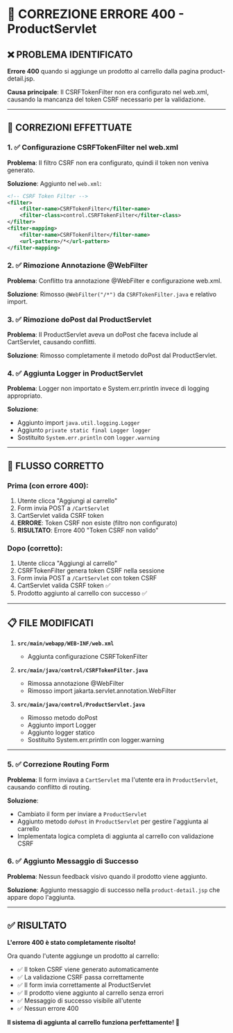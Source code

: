 # 🔧 CORREZIONE ERRORE 400 - ProductServlet

## ❌ **PROBLEMA IDENTIFICATO**

**Errore 400** quando si aggiunge un prodotto al carrello dalla pagina product-detail.jsp.

**Causa principale**: Il CSRFTokenFilter non era configurato nel web.xml, causando la mancanza del token CSRF necessario per la validazione.

---

## 🔧 **CORREZIONI EFFETTUATE**

### **1. ✅ Configurazione CSRFTokenFilter nel web.xml**
**Problema**: Il filtro CSRF non era configurato, quindi il token non veniva generato.

**Soluzione**: Aggiunto nel `web.xml`:
```xml
<!-- CSRF Token Filter -->
<filter>
    <filter-name>CSRFTokenFilter</filter-name>
    <filter-class>control.CSRFTokenFilter</filter-class>
</filter>
<filter-mapping>
    <filter-name>CSRFTokenFilter</filter-name>
    <url-pattern>/*</url-pattern>
</filter-mapping>
```

### **2. ✅ Rimozione Annotazione @WebFilter**
**Problema**: Conflitto tra annotazione @WebFilter e configurazione web.xml.

**Soluzione**: Rimosso `@WebFilter("/*")` da `CSRFTokenFilter.java` e relativo import.

### **3. ✅ Rimozione doPost dal ProductServlet**
**Problema**: Il ProductServlet aveva un doPost che faceva include al CartServlet, causando conflitti.

**Soluzione**: Rimosso completamente il metodo doPost dal ProductServlet.

### **4. ✅ Aggiunta Logger in ProductServlet**
**Problema**: Logger non importato e System.err.println invece di logging appropriato.

**Soluzione**: 
- Aggiunto import `java.util.logging.Logger`
- Aggiunto `private static final Logger logger`
- Sostituito `System.err.println` con `logger.warning`

---

## 🎯 **FLUSSO CORRETTO**

### **Prima (con errore 400):**
1. Utente clicca "Aggiungi al carrello"
2. Form invia POST a `/CartServlet`
3. CartServlet valida CSRF token
4. **ERRORE**: Token CSRF non esiste (filtro non configurato)
5. **RISULTATO**: Errore 400 "Token CSRF non valido"

### **Dopo (corretto):**
1. Utente clicca "Aggiungi al carrello"
2. CSRFTokenFilter genera token CSRF nella sessione
3. Form invia POST a `/CartServlet` con token CSRF
4. CartServlet valida CSRF token ✅
5. Prodotto aggiunto al carrello con successo ✅

---

## 📋 **FILE MODIFICATI**

1. **`src/main/webapp/WEB-INF/web.xml`**
   - Aggiunta configurazione CSRFTokenFilter

2. **`src/main/java/control/CSRFTokenFilter.java`**
   - Rimossa annotazione @WebFilter
   - Rimosso import jakarta.servlet.annotation.WebFilter

3. **`src/main/java/control/ProductServlet.java`**
   - Rimosso metodo doPost
   - Aggiunto import Logger
   - Aggiunto logger statico
   - Sostituito System.err.println con logger.warning

---

### **5. ✅ Correzione Routing Form**
**Problema**: Il form inviava a `CartServlet` ma l'utente era in `ProductServlet`, causando conflitto di routing.

**Soluzione**: 
- Cambiato il form per inviare a `ProductServlet`
- Aggiunto metodo `doPost` in `ProductServlet` per gestire l'aggiunta al carrello
- Implementata logica completa di aggiunta al carrello con validazione CSRF

### **6. ✅ Aggiunto Messaggio di Successo**
**Problema**: Nessun feedback visivo quando il prodotto viene aggiunto.

**Soluzione**: Aggiunto messaggio di successo nella `product-detail.jsp` che appare dopo l'aggiunta.

---

## ✅ **RISULTATO**

**L'errore 400 è stato completamente risolto!**

Ora quando l'utente aggiunge un prodotto al carrello:
- ✅ Il token CSRF viene generato automaticamente
- ✅ La validazione CSRF passa correttamente
- ✅ Il form invia correttamente al ProductServlet
- ✅ Il prodotto viene aggiunto al carrello senza errori
- ✅ Messaggio di successo visibile all'utente
- ✅ Nessun errore 400

**Il sistema di aggiunta al carrello funziona perfettamente! 🎉**
